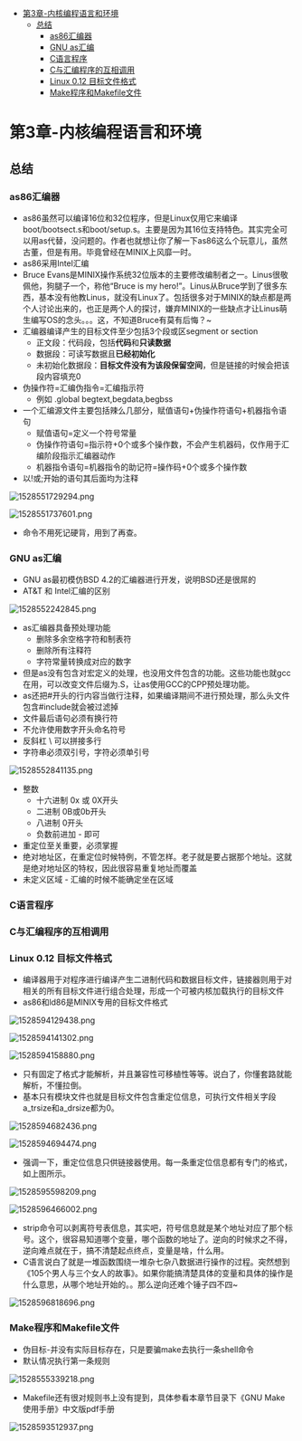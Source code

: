 <!-- TOC depthFrom:1 depthTo:6 withLinks:1 updateOnSave:1 orderedList:0 -->

- [第3章-内核编程语言和环境](#第3章-内核编程语言和环境)
	- [总结](#总结)
		- [as86汇编器](#as86汇编器)
		- [GNU as汇编](#gnu-as汇编)
		- [C语言程序](#c语言程序)
		- [C与汇编程序的互相调用](#c与汇编程序的互相调用)
		- [Linux 0.12 目标文件格式](#linux-012-目标文件格式)
		- [Make程序和Makefile文件](#make程序和makefile文件)

<!-- /TOC -->
# 第3章-内核编程语言和环境

## 总结

### as86汇编器
* as86虽然可以编译16位和32位程序，但是Linux仅用它来编译boot/bootsect.s和boot/setup.s。主要是因为其16位支持特色。其实完全可以用as代替，没问题的。作者也就想让你了解一下as86这么个玩意儿，虽然古董，但是有用。毕竟曾经在MINIX上风靡一时。
* as86采用Intel汇编
* Bruce Evans是MINIX操作系统32位版本的主要修改编制者之一。Linus很敬佩他，狗腿子一个，称他“Bruce is my hero!”。Linus从Bruce学到了很多东西，基本没有他教Linus，就没有Linux了。包括很多对于MINIX的缺点都是两个人讨论出来的，也正是两个人的探讨，嫌弃MINIX的一些缺点才让Linus萌生编写OS的念头。。。这，不知道Bruce有莫有后悔？~
* 汇编器编译产生的目标文件至少包括3个段或区segment or section
  - 正文段：代码段，包括**代码**和**只读数据**
  - 数据段：可读写数据且**已经初始化**
  - 未初始化数据段：**目标文件没有为该段保留空间**，但是链接的时候会把该段内容填充0
* 伪操作符=汇编伪指令=汇编指示符
  - 例如 .global begtext,begdata,begbss
* 一个汇编源文件主要包括辣么几部分，赋值语句+伪操作符语句+机器指令语句
  - 赋值语句=定义一个符号常量
  - 伪操作符语句=指示符+0个或多个操作数，不会产生机器码，仅作用于汇编阶段指示汇编器动作
  - 机器指令语句=机器指令的助记符=操作码+0个或多个操作数
* 以!或;开始的语句其后面均为注释


![1528551729294.png](image/1528551729294.png)


![1528551737601.png](image/1528551737601.png)

* 命令不用死记硬背，用到了再查。

### GNU as汇编

* GNU as最初模仿BSD 4.2的汇编器进行开发，说明BSD还是很屌的
* AT&T 和 Intel汇编的区别

![1528552242845.png](image/1528552242845.png)

* as汇编器具备预处理功能
  - 删除多余空格字符和制表符
  - 删除所有注释符
  - 字符常量转换成对应的数字
* 但是as没有包含对宏定义的处理，也没用文件包含的功能。这些功能也就gcc在用，可以改变文件后缀为.S，让as使用GCC的CPP预处理功能。
* as还把#开头的行内容当做行注释，如果编译期间不进行预处理，那么头文件包含#include就会被过滤掉
* 文件最后语句必须有换行符
* 不允许使用数字开头命名符号
* 反斜杠 \ 可以拼接多行
* 字符串必须双引号，字符必须单引号

![1528552841135.png](image/1528552841135.png)

* 整数
  - 十六进制 0x 或 0X开头
  - 二进制 0B或0b开头
  - 八进制 0开头
  - 负数前进加 - 即可
* 重定位至关重要，必须掌握
* 绝对地址区，在重定位时候特例，不管怎样。老子就是要占据那个地址。这就是绝对地址区的特权，因此很容易重复地址而覆盖
* 未定义区域 - 汇编的时候不能确定坐在区域

### C语言程序

### C与汇编程序的互相调用

### Linux 0.12 目标文件格式

* 编译器用于对程序进行编译产生二进制代码和数据目标文件，链接器则用于对相关的所有目标文件进行组合处理，形成一个可被内核加载执行的目标文件
* as86和ld86是MINIX专用的目标文件格式

![1528594129438.png](image/1528594129438.png)

![1528594141302.png](image/1528594141302.png)

![1528594158880.png](image/1528594158880.png)

* 只有固定了格式才能解析，并且兼容性可移植性等等。说白了，你懂套路就能解析，不懂拉倒。
* 基本只有模块文件也就是目标文件包含重定位信息，可执行文件相关字段a_trsize和a_drsize都为0。

![1528594682436.png](image/1528594682436.png)

![1528594694474.png](image/1528594694474.png)

* 强调一下，重定位信息只供链接器使用。每一条重定位信息都有专门的格式，如上图所示。

![1528595598209.png](image/1528595598209.png)

![1528596466002.png](image/1528596466002.png)

* strip命令可以剥离符号表信息，其实吧，符号信息就是某个地址对应了那个标号。这个，很容易知道哪个变量，哪个函数的地址了。逆向的时候求之不得，逆向难点就在于，搞不清楚起点终点，变量是啥，什么用。
* C语言说白了就是一堆函数围绕一堆杂七杂八数据进行操作的过程。突然想到《105个男人与三个女人的故事》。如果你能搞清楚具体的变量和具体的操作是什么意思，从哪个地址开始的。。那么逆向还难个锤子四不四~

![1528596818696.png](image/1528596818696.png)



### Make程序和Makefile文件

* 伪目标-并没有实际目标存在，只是要骗make去执行一条shell命令
* 默认情况执行第一条规则

![1528555339218.png](image/1528555339218.png)

* Makefile还有很对规则书上没有提到，具体参看本章节目录下《GNU Make 使用手册》中文版pdf手册

![1528593512937.png](image/1528593512937.png)
